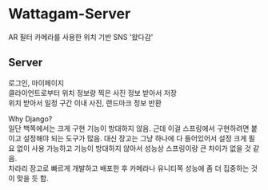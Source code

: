 # Wattagam-Server
AR 필터 카메라를 사용한 위치 기반 SNS '왔다감'   

## Server
로그인, 마이페이지   
클라이언트로부터 위치 정보랑 찍은 사진 정보 받아서 저장   
위치 받아서 일정 구간 이내 사진, 랜드마크 정보 반환   
   
Why Django?   
일단 백쪽에서는 크게 구현 기능이 방대하지 않음. 근데 이걸 스프링에서 구현하려면 붙이고 설정해야 되는 도구가 많음. 대신 장고는 그냥 하나에 다 들어있어서 설정 크게 필요 없이 사용 가능하고 기능이 방대하지 않아서 성능상 스프링이랑 큰 차이가 없을 것 같음.    
차라리 장고로 빠르게 개발하고 배포한 후 카메라나 유니티쪽 성능에 좀 더 집중하는 것이 맞을 듯 함.

